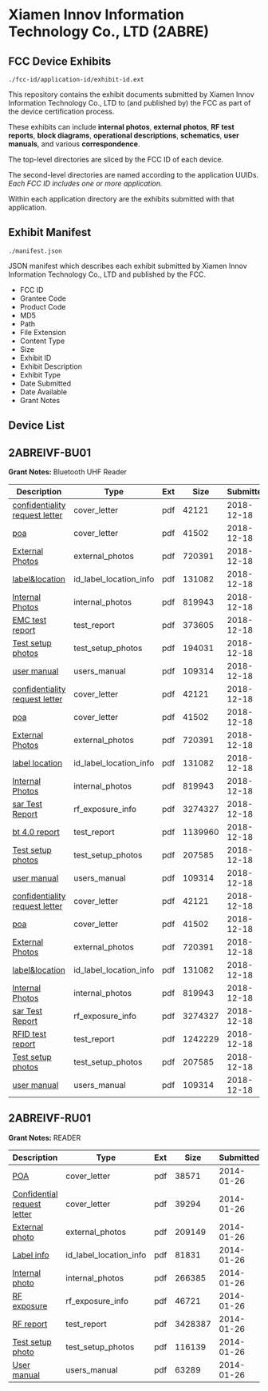 # Xiamen Innov Information Technology Co., LTD (2ABRE)
## FCC Device Exhibits

```
./fcc-id/application-id/exhibit-id.ext
```

This repository contains the exhibit documents submitted by Xiamen Innov Information Technology Co., LTD to (and published by) the FCC as part of the device certification process.

These exhibits can include **internal photos**, **external photos**, **RF test reports**, **block diagrams**, **operational descriptions**, **schematics**, **user manuals**, and various **correspondence**.

The top-level directories are sliced by the FCC ID of each device.

The second-level directories are named according to the application UUIDs. *Each FCC ID includes one or more application.*

Within each application directory are the exhibits submitted with that application. 

## Exhibit Manifest

```
./manifest.json
```

JSON manifest which describes each exhibit submitted by Xiamen Innov Information Technology Co., LTD and published by the FCC.

- FCC ID
- Grantee Code
- Product Code
- MD5
- Path
- File Extension
- Content Type
- Size
- Exhibit ID
- Exhibit Description
- Exhibit Type
- Date Submitted
- Date Available
- Grant Notes

## Device List
## 2ABREIVF-BU01
**Grant Notes:** Bluetooth UHF Reader

| Description | Type | Ext | Size | Submitted | Available |
| ----------- | ---- | --- | ---- | --------- | --------- |
| [confidentiality request letter](2ABREIVF-BU01/f68304fb8c72773ebe24445ccc9141d7/4109312.pdf) | cover_letter | pdf | 42121 | 2018-12-18 | 2018-12-18 |
| [poa](2ABREIVF-BU01/f68304fb8c72773ebe24445ccc9141d7/4109316.pdf) | cover_letter | pdf | 41502 | 2018-12-18 | 2018-12-18 |
| [External Photos](2ABREIVF-BU01/f68304fb8c72773ebe24445ccc9141d7/4109313.pdf) | external_photos | pdf | 720391 | 2018-12-18 | 2018-12-18 |
| [label&location](2ABREIVF-BU01/f68304fb8c72773ebe24445ccc9141d7/4109315.pdf) | id_label_location_info | pdf | 131082 | 2018-12-18 | 2018-12-18 |
| [Internal Photos](2ABREIVF-BU01/f68304fb8c72773ebe24445ccc9141d7/4109314.pdf) | internal_photos | pdf | 819943 | 2018-12-18 | 2018-12-18 |
| [EMC test report](2ABREIVF-BU01/f68304fb8c72773ebe24445ccc9141d7/4109379.pdf) | test_report | pdf | 373605 | 2018-12-18 | 2018-12-18 |
| [Test setup photos](2ABREIVF-BU01/f68304fb8c72773ebe24445ccc9141d7/4109373.pdf) | test_setup_photos | pdf | 194031 | 2018-12-18 | 2018-12-18 |
| [user manual](2ABREIVF-BU01/f68304fb8c72773ebe24445ccc9141d7/4109319.pdf) | users_manual | pdf | 109314 | 2018-12-18 | 2018-12-18 |
| [confidentiality request letter](2ABREIVF-BU01/9fe9bfcdf769569204a33db1ad04585b/4109312.pdf) | cover_letter | pdf | 42121 | 2018-12-18 | 2018-12-18 |
| [poa](2ABREIVF-BU01/9fe9bfcdf769569204a33db1ad04585b/4109316.pdf) | cover_letter | pdf | 41502 | 2018-12-18 | 2018-12-18 |
| [External Photos](2ABREIVF-BU01/9fe9bfcdf769569204a33db1ad04585b/4109313.pdf) | external_photos | pdf | 720391 | 2018-12-18 | 2018-12-18 |
| [label location](2ABREIVF-BU01/9fe9bfcdf769569204a33db1ad04585b/4109315.pdf) | id_label_location_info | pdf | 131082 | 2018-12-18 | 2018-12-18 |
| [Internal Photos](2ABREIVF-BU01/9fe9bfcdf769569204a33db1ad04585b/4109314.pdf) | internal_photos | pdf | 819943 | 2018-12-18 | 2018-12-18 |
| [sar Test Report](2ABREIVF-BU01/9fe9bfcdf769569204a33db1ad04585b/4109318.pdf) | rf_exposure_info | pdf | 3274327 | 2018-12-18 | 2018-12-18 |
| [bt 4.0 report](2ABREIVF-BU01/9fe9bfcdf769569204a33db1ad04585b/4109317.pdf) | test_report | pdf | 1139960 | 2018-12-18 | 2018-12-18 |
| [Test setup photos](2ABREIVF-BU01/9fe9bfcdf769569204a33db1ad04585b/4109311.pdf) | test_setup_photos | pdf | 207585 | 2018-12-18 | 2018-12-18 |
| [user manual](2ABREIVF-BU01/9fe9bfcdf769569204a33db1ad04585b/4109319.pdf) | users_manual | pdf | 109314 | 2018-12-18 | 2018-12-18 |
| [confidentiality request letter](2ABREIVF-BU01/ec3d0bc1c823e24a3d96c757281aa2bc/4109312.pdf) | cover_letter | pdf | 42121 | 2018-12-18 | 2018-12-18 |
| [poa](2ABREIVF-BU01/ec3d0bc1c823e24a3d96c757281aa2bc/4109316.pdf) | cover_letter | pdf | 41502 | 2018-12-18 | 2018-12-18 |
| [External Photos](2ABREIVF-BU01/ec3d0bc1c823e24a3d96c757281aa2bc/4109313.pdf) | external_photos | pdf | 720391 | 2018-12-18 | 2018-12-18 |
| [label&location](2ABREIVF-BU01/ec3d0bc1c823e24a3d96c757281aa2bc/4109315.pdf) | id_label_location_info | pdf | 131082 | 2018-12-18 | 2018-12-18 |
| [Internal Photos](2ABREIVF-BU01/ec3d0bc1c823e24a3d96c757281aa2bc/4109314.pdf) | internal_photos | pdf | 819943 | 2018-12-18 | 2018-12-18 |
| [sar Test Report](2ABREIVF-BU01/ec3d0bc1c823e24a3d96c757281aa2bc/4109318.pdf) | rf_exposure_info | pdf | 3274327 | 2018-12-18 | 2018-12-18 |
| [RFID test report](2ABREIVF-BU01/ec3d0bc1c823e24a3d96c757281aa2bc/4109353.pdf) | test_report | pdf | 1242229 | 2018-12-18 | 2018-12-18 |
| [Test setup photos](2ABREIVF-BU01/ec3d0bc1c823e24a3d96c757281aa2bc/4109311.pdf) | test_setup_photos | pdf | 207585 | 2018-12-18 | 2018-12-18 |
| [user manual](2ABREIVF-BU01/ec3d0bc1c823e24a3d96c757281aa2bc/4109319.pdf) | users_manual | pdf | 109314 | 2018-12-18 | 2018-12-18 |
## 2ABREIVF-RU01
**Grant Notes:** READER

| Description | Type | Ext | Size | Submitted | Available |
| ----------- | ---- | --- | ---- | --------- | --------- |
| [POA](2ABREIVF-RU01/c9a8faf8da658d6a61173ca70c1fe7cf/2177162.pdf) | cover_letter | pdf | 38571 | 2014-01-26 | 2014-01-26 |
| [Confidential request letter](2ABREIVF-RU01/c9a8faf8da658d6a61173ca70c1fe7cf/2177163.pdf) | cover_letter | pdf | 39294 | 2014-01-26 | 2014-01-26 |
| [External photo](2ABREIVF-RU01/c9a8faf8da658d6a61173ca70c1fe7cf/2177170.pdf) | external_photos | pdf | 209149 | 2014-01-26 | 2014-01-26 |
| [Label info](2ABREIVF-RU01/c9a8faf8da658d6a61173ca70c1fe7cf/2177172.pdf) | id_label_location_info | pdf | 81831 | 2014-01-26 | 2014-01-26 |
| [Internal photo](2ABREIVF-RU01/c9a8faf8da658d6a61173ca70c1fe7cf/2177171.pdf) | internal_photos | pdf | 266385 | 2014-01-26 | 2014-01-26 |
| [RF exposure](2ABREIVF-RU01/c9a8faf8da658d6a61173ca70c1fe7cf/2177167.pdf) | rf_exposure_info | pdf | 46721 | 2014-01-26 | 2014-01-26 |
| [RF report](2ABREIVF-RU01/c9a8faf8da658d6a61173ca70c1fe7cf/2177168.pdf) | test_report | pdf | 3428387 | 2014-01-26 | 2014-01-26 |
| [Test setup photo](2ABREIVF-RU01/c9a8faf8da658d6a61173ca70c1fe7cf/2177169.pdf) | test_setup_photos | pdf | 116139 | 2014-01-26 | 2014-01-26 |
| [User manual](2ABREIVF-RU01/c9a8faf8da658d6a61173ca70c1fe7cf/2177173.pdf) | users_manual | pdf | 63289 | 2014-01-26 | 2014-01-26 |
